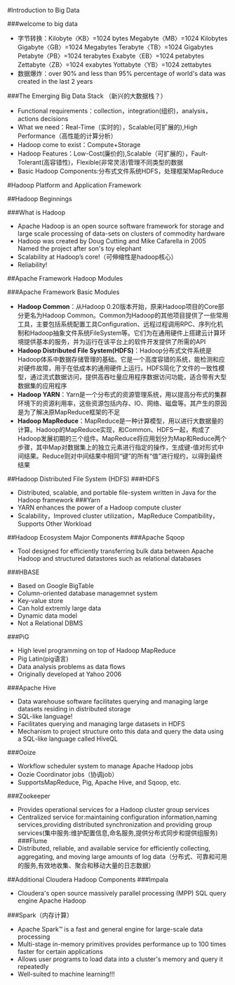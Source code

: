 #Introduction to Big Data

###welcome to big data
+ 字节转换：Kilobyte〈KB〉=1024 bytes 
Megabyte〈MB〉=1024 Kilobytes 
Gigabyte〈GB〉=1024 Megabytes 
Terabyte〈TB〉=1024 Gigabytes 
Petabyte〈PB〉=1024 terabytes 
Exabyte〈EB〉=1024 petabytes 
Zettabyte〈ZB〉=1024 exabytes 
Yottabyte〈YB〉=1024 zettabytes 
+ 数据爆炸：over 90% and less than 95% percentage of world's data was created in the last 2 years

###The Emerging Big Data Stack （新兴的大数据栈？）
+ Functional requirements：collection，integration(组织)，analysis，actions decisions
+ What we need：Real-Time（实时的），Scalable(可扩展的),High Performance（高性能的计算分析）
+ Hadoop come to exist：Compute+Storage
+ Hadoop Features：Low-Cost(廉价的),Scalable（可扩展的），Fault-Tolerant(高容错性)，Flexible(非常灵活)管理不同类型的数据
+ Basic Hadoop Components:分布式文件系统HDFS，处理框架MapReduce

#Hadoop Platform and Application Framework

##Hadoop Beginnings

###What is Hadoop
+ Apache Hadoop is an open source software framework for storage and large scale processing of data-sets on clusters of commodity hardware
+ Hadoop was created by Doug Cutting and Mike Cafarella in 2005
Named the project after son's toy elephant
+ Scalability at Hadoop’s core!（可伸缩性是hadoop核心）
+ Reliability!

##Apache Framework Hadoop Modules

###Apache Framework Basic Modules
+ **Hadoop Common**：从Hadoop 0.20版本开始，原来Hadoop项目的Core部分更名为Hadoop Common。Common为Hadoop的其他项目提供了一些常用工具，主要包括系统配置工具Configuration、远程过程调用RPC、序列化机制和Hadoop抽象文件系统FileSystem等。它们为在通用硬件上搭建云计算环境提供基本的服务，并为运行在该平台上的软件开发提供了所需的API
+ **Hadoop Distributed File System(HDFS)**：Hadoop分布式文件系统是Hadoop体系中数据存储管理的基础。它是一个高度容错的系统，能检测和应对硬件故障，用于在低成本的通用硬件上运行。HDFS简化了文件的一致性模型，通过流式数据访问，提供高吞吐量应用程序数据访问功能，适合带有大型数据集的应用程序
+ **Hadoop YARN**：Yarn是一个分布式的资源管理系统，用以提高分布式的集群环境下的资源利用率，这些资源包括内存、IO、网络、磁盘等。其产生的原因是为了解决原MapReduce框架的不足
+ **Hadoop MapReduce**：MapReduce是一种计算模型，用以进行大数据量的计算。Hadoop的MapReduce实现，和Common、HDFS一起，构成了Hadoop发展初期的三个组件。MapReduce将应用划分为Map和Reduce两个步骤，其中Map对数据集上的独立元素进行指定的操作，生成键-值对形式中间结果。Reduce则对中间结果中相同“键”的所有“值”进行规约，以得到最终结果

##Hadoop Distributed File System (HDFS)
###HDFS
+ Distributed, scalable, and portable file-system written in Java for the Hadoop framework
###Yarn
+ YARN enhances the power of a Hadoop compute cluster
+ Scalability，Improved cluster utilization，MapReduce Compatibility，Supports Other Workload

##Hadoop Ecosystem Major Components
###Apache Sqoop
+ Tool designed for efficiently transferring bulk data between Apache Hadoop and structured datastores such as relational databases

###HBASE
+ Based on Google BigTable
+ Column-oriented database managemnet system
+ Key-value store
+ Can hold extremly large data
+ Dynamic data model
+ Not a Relational DBMS

###PiG
+ High level programming on top of Hadoop MapReduce
+ Pig Latin(pig语言)
+ Data analysis problems as data flows
+ Originally developed at Yahoo 2006

###Apache Hive
+ Data warehouse software facilitates querying and managing large datasets residing in distributed storage
+ SQL-like language!
+ Facilitates querying and managing large datasets in HDFS
+ Mechanism to project structure onto this data and query the data using a SQL-like language called HiveQL

###Ooize
+ Workflow scheduler system to manage Apache Hadoop jobs
+ Oozie Coordinator jobs（协调job）
+ SupportsMapReduce, Pig, Apache Hive, and Sqoop, etc.

###Zookeeper
+ Provides operational services for a Hadoop cluster group services
+ Centralized service for:maintaining configuration information,naming services,providing distributed synchronization and providing group services(集中服务:维护配置信息,命名服务,提供分布式同步和提供组服务)
###Flume
+ Distributed, reliable, and available service for efficiently collecting, aggregating, and moving large amounts of log data（分布式、可靠和可用的服务,有效地收集、聚合和移动大量的日志数据）

##Additional Cloudera Hadoop Components
###Impala
+ Cloudera's open source massively parallel processing (MPP) SQL query engine Apache Hadoop

###Spark（内存计算）
+ Apache Spark™ is a fast and general engine for large-scale data processing
+ Multi-stage in-memory primitives provides performance up to 100 times faster for certain applications
+ Allows user programs to load data into a cluster's memory and query it repeatedly
+ Well-suited to machine learning!!!

